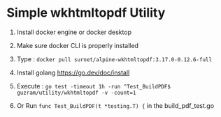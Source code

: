 # Simple wkhtmltopdf Utility

1. Install docker engine or docker desktop

2. Make sure docker CLI is properly installed

3. Type : `docker pull surnet/alpine-wkhtmltopdf:3.17.0-0.12.6-full`

4. Install golang https://go.dev/doc/install

5. Execute : `go test -timeout 1h -run ^Test_BuildPDF$ guzram/utility/wkhtmltopdf -v -count=1`

6. Or Run `func Test_BuildPDF(t *testing.T) {` in the build_pdf_test.go